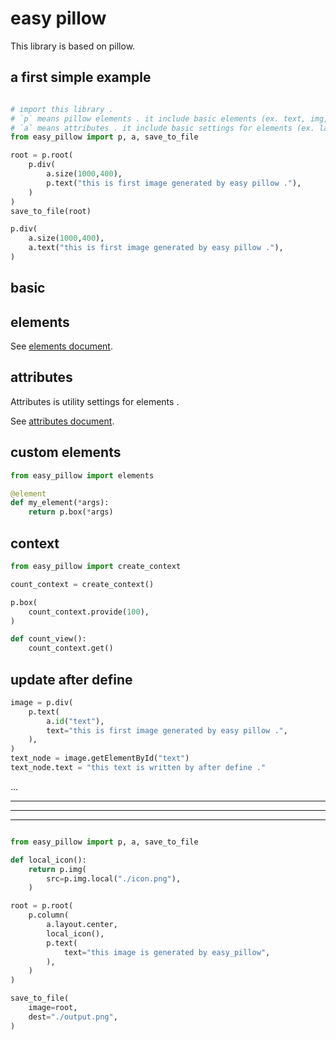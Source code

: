 # easy pillow

This library is based on pillow.

## a first simple example

```py

# import this library .
# `p` means pillow elements . it include basic elements (ex. text, img, box, div, ...) .
# `a` means attributes . it include basic settings for elements (ex. layout, size, ...) .
from easy_pillow import p, a, save_to_file

root = p.root(
    p.div(
        a.size(1000,400),
        p.text("this is first image generated by easy pillow ."),
    )
)
save_to_file(root)
```

```py
p.div(
    a.size(1000,400),
    a.text("this is first image generated by easy pillow ."),
)
```

## basic

## elements

See [elements document](./docs/elements.md).

## attributes

Attributes is utility settings for elements .

See [attributes document](./docs/attributes.md).

## custom elements

```py
from easy_pillow import elements

@element
def my_element(*args):
    return p.box(*args)

```

## context

```py
from easy_pillow import create_context

count_context = create_context()

p.box(
    count_context.provide(100),
)
```

```py
def count_view():
    count_context.get()
```

## update after define

```py
image = p.div(
    p.text(
        a.id("text"),
        text="this is first image generated by easy pillow .",
    ),
)
text_node = image.getElementById("text")
text_node.text = "this text is written by after define ."

```

...

---

---

---

```py

from easy_pillow import p, a, save_to_file

def local_icon():
    return p.img(
        src=p.img.local("./icon.png"),
    )

root = p.root(
    p.column(
        a.layout.center,
        local_icon(),
        p.text(
            text="this image is generated by easy_pillow",
        ),
    )
)

save_to_file(
    image=root,
    dest="./output.png",
)

```
